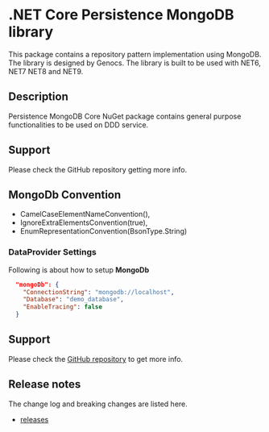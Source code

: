 # .NET Core Persistence MongoDB library

This package contains a repository pattern implementation using MongoDB. The library is designed by Genocs.
The library is built to be used with NET6, NET7 NET8 and NET9.


## Description

Persistence MongoDB Core NuGet package contains general purpose functionalities to be used on DDD service.


## Support

Please check the GitHub repository getting more info.

## MongoDb Convention

- CamelCaseElementNameConvention(),
- IgnoreExtraElementsConvention(true),
- EnumRepresentationConvention(BsonType.String)

### DataProvider Settings
Following is about how to setup **MongoDb**

``` json
  "mongoDb": {
    "ConnectionString": "mongodb://localhost",
    "Database": "demo_database",
    "EnableTracing": false
  }
```

## Support

Please check the [GitHub repository](https://github.com/Genocs/genocs-library) to get more info.


## Release notes

The change log and breaking changes are listed here.

- [releases](https://github.com/Genocs/genocs-library/releases)